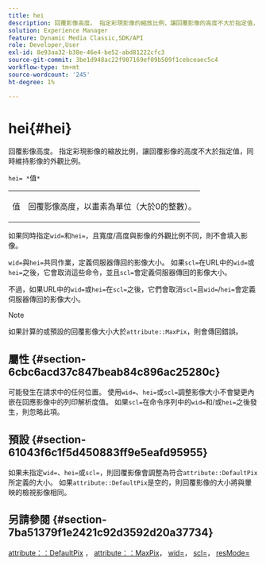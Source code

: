 ```yaml
---
title: hei
description: 回覆影像高度。 指定彩現影像的縮放比例，讓回覆影像的高度不大於指定值，同時維持影像的外觀比例。
solution: Experience Manager
feature: Dynamic Media Classic,SDK/API
role: Developer,User
exl-id: 8e93aa32-b38e-46e4-be52-abd81222cfc3
source-git-commit: 3be1d948ac22f907169ef09b509f1cebceaec5c4
workflow-type: tm+mt
source-wordcount: '245'
ht-degree: 1%

---
```


# hei{#hei}

回覆影像高度。 指定彩現影像的縮放比例，讓回覆影像的高度不大於指定值，同時維持影像的外觀比例。

`hei= *`值`*`

<table id="simpletable_C3A31CA539DC4D9F8BE50290D1AFA5CA"> 
 <tr class="strow"> 
  <td class="stentry"> <p><span class="codeph"> <span class="varname">值</span> </span> </p></td> 
  <td class="stentry"> <p>回覆影像高度，以畫素為單位（大於0的整數）。 </p></td> 
 </tr> 
</table>

如果同時指定`wid=`和`hei=`，且寬度/高度與影像的外觀比例不同，則不會填入影像。

`wid=`與`hei=`共同作業，定義伺服器傳回的影像大小。 如果`scl=`在URL中的`wid=`或`hei=`之後，它會取消這些命令，並且`scl=`會定義伺服器傳回的影像大小。

不過，如果URL中的`wid=`或`hei=`在`scl=`之後，它們會取消`scl=`且`wid=`/`hei=`會定義伺服器傳回的影像大小。

>[!NOTE]
>
>如果計算的或預設的回覆影像大小大於`attribute::MaxPix`，則會傳回錯誤。

## 屬性 {#section-6cbc6acd37c847beab84c896ac25280c}

可能發生在請求中的任何位置。 使用`wid=`、`hei=`或`scl=`調整影像大小不會變更內嵌在回應影像中的列印解析度值。 如果`scl=`在命令序列中的`wid=`和/或`hei=`之後發生，則忽略此項。

## 預設 {#section-61043f6c1f5d450883ff9e5eafd95955}

如果未指定`wid=`、`hei=`或`scl=`，則回覆影像會調整為符合`attribute::DefaultPix`所定義的大小。 如果`attribute::DefaultPix`是空的，則回覆影像的大小將與暈映的檢視影像相同。

## 另請參閱 {#section-7ba51379f1e2421c92d3592d20a37734}

[attribute：：DefaultPix](../../../../../ir-api/material-cat/image-rendering-api-ref/c-ir-material-catalog/c-ir-attributes-reference/r-ir-defaultpix.md#reference-102c98f9b5d24d2aaaeb756653fb0e6f) ， [attribute：：MaxPix](../../../../../ir-api/material-cat/image-rendering-api-ref/c-ir-material-catalog/c-ir-attributes-reference/r-ir-maxpix.md#reference-569f186bbc2840a6bd3cffa8ff3e7657)， [wid=](../../../../../ir-api/http-protocol/image-rendering-api-ref/c-ir-http-protocol-ref/c-ir-http-protocol-command-reference/r-ir-wid.md#reference-b7e691b0624941168c94b2749ae233ec)， [scl=](../../../../../ir-api/http-protocol/image-rendering-api-ref/c-ir-http-protocol-ref/c-ir-http-protocol-command-reference/r-ir-scl.md#reference-b14b51a6cbe34f0bba42880540592f29)， [resMode=](../../../../../ir-api/http-protocol/image-rendering-api-ref/c-ir-http-protocol-ref/c-ir-http-protocol-command-reference/r-ir-http-resmode.md#reference-851a5b636f8948cfb11456c9b7dab0d3)
